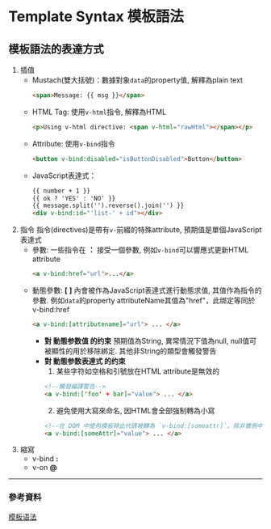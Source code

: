 # Template Syntax 模板語法

## 模板語法的表達方式
1. 插值
    - Mustach(雙大括號)：數據對象`data`的property值, 解釋為plain text
        ``` html 
        <span>Message: {{ msg }}</span>
        ```
    - HTML Tag: 使用`v-html`指令, 解釋為HTML
        ``` html
        <p>Using v-html directive: <span v-html="rawHtml"></span></p>
        ```
    - Attribute: 使用`v-bind`指令
        ``` html
        <button v-bind:disabled="isButtonDisabled">Button</button>
        ```
    - JavaScript表達式：
        ``` html
        {{ number + 1 }}
        {{ ok ? 'YES' : 'NO' }}
        {{ message.split('').reverse().join('') }}
        <div v-bind:id="'list-' + id"></div>
        ```
2. 指令
指令(directives)是帶有`v-`前綴的特殊attribute, 預期值是單個JavaScript表達式
    - 參數: 一些指令在 **：** 接受一個參數, 例如`v-bind`可以響應式更新HTML attribute
        ``` html
        <a v-bind:href="url">...</a>
        ```
    - 動態參數: **[** **]** 內會被作為JavaScript表達式進行動態求值, 其值作為指令的參數. 
        例如`data`的property attributeName其值為"href"，此绑定等同於 v-bind:href
        ``` html
        <a v-bind:[attributename]="url"> ... </a>
        ```
        - **對 動態参数值 的约束**
            預期值為String, 異常情況下值為null, null值可被顯性的用於移除綁定. 其他非String的類型會觸發警告
        - **對 動態参数表達式 的约束**
            1. 某些字符如空格和引號放在HTML attribute是無效的
            ``` html
            <!--觸發編譯警告-->
            <a v-bind:['foo' + bar]="value"> ... </a>
            ```
            2. 避免使用大寫來命名, 因HTML會全部強制轉為小寫
            ``` html
            <!--在 DOM 中使用模板時此代碼被轉為 `v-bind:[someattr]`。除非實例中有個名為“someattr”的 property，否則代碼不會工作。-->
            <a v-bind:[someAttr]="value"> ... </a>
            ```
3. 縮寫
    - v-bind **:**
    - v-on **@**

---
### 參考資料
[模板语法](https://cn.vuejs.org/v2/guide/syntax.html)